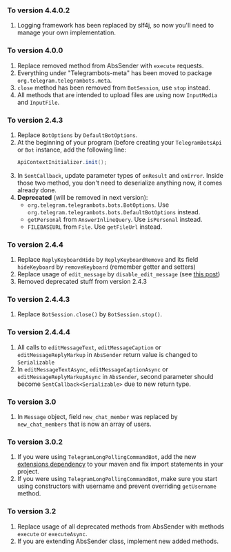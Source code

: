 ### <a id="4.4.0.2"></a>To version 4.4.0.2 ###
1. Logging framework has been replaced by slf4j, so now you'll need to manage your own implementation.

### <a id="4.0.0"></a>To version 4.0.0 ###
1. Replace removed method from AbsSender with `execute` requests.
2. Everything under "Telegrambots-meta" has been moved to package `org.telegram.telegrambots.meta`.
3. `close` method has been removed from `BotSession`, use `stop` instead.
4. All methods that are intended to upload files are using now `InputMedia` and `InputFile`.

### <a id="2.4.3"></a>To version 2.4.3 ###
1. Replace `BotOptions` by `DefaultBotOptions`.
2. At the beginning of your program (before creating your `TelegramBotsApi` or `Bot` instance, add the following line:
    ```java
    ApiContextInitializer.init();
    ```
3. In `SentCallback`, update parameter types of `onResult` and `onError`. Inside those two method, you don't need to deserialize anything now, it comes already done.
3. **Deprecated** (will be removed in next version):
    * `org.telegram.telegrambots.bots.BotOptions`. Use `org.telegram.telegrambots.bots.DefaultBotOptions` instead.
    * `getPersonal` from `AnswerInlineQuery`. Use `isPersonal` instead.
    * `FILEBASEURL` from `File`. Use `getFileUrl` instead.
    
### <a id="2.4.4"></a>To version 2.4.4 ###
1. Replace `ReplyKeyboardHide` by `ReplyKeyboardRemove` and its field `hideKeyboard` by `removeKeyboard` (remember getter and setters)
2. Replace usage of `edit_message` by `disable_edit_message` (see [this post](https://telegram.me/BotNews/22))
3. Removed deprecated stuff from version 2.4.3

### <a id="2.4.4.3"></a>To version 2.4.4.3 ###
1. Replace `BotSession.close()` by `BotSession.stop()`.

### <a id="2.4.4.4"></a>To version 2.4.4.4 ###
1. All calls to `editMessageText`, `editMessageCaption` or `editMessageReplyMarkup` in `AbsSender` return value is changed to `Serializable`
2. In `editMessageTextAsync`, `editMessageCaptionAsync` or `editMessageReplyMarkupAsync` in `AbsSender`, second parameter should become `SentCallback<Serializable>` due to new return type. 

### <a id="3.0"></a>To version 3.0 ###
1. In `Message` object, field `new_chat_member` was replaced by `new_chat_members` that is now an array of users.

### <a id="3.0.2"></a>To version 3.0.2 ###
1. If you were using `TelegramLongPollingCommandBot`, add the new [extensions dependency](https://github.com/rubenlagus/TelegramBots/tree/master/telegrambots-extensions) to your maven and fix import statements in your project.
2. If you were using `TelegramLongPollingCommandBot`, make sure you start using constructors with username and prevent overriding `getUsername` method.


### <a id="3.2"></a>To version 3.2 ###
1. Replace usage of all deprecated methods from AbsSender with methods `execute` or `executeAsync`.
2. If you are extending AbsSender class, implement new added methods.